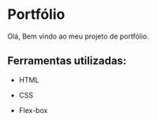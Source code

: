 # Portfólio
Olá, Bem vindo ao meu projeto de portfólio.

## Ferramentas utilizadas:

* HTML

* CSS

* Flex-box

